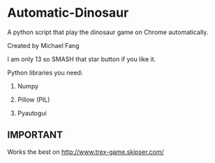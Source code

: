 # Automatic-Dinosaur
A python script that play the dinosaur game on Chrome automatically.

Created by Michael Fang

I am only 13 so SMASH that star button if you like it.

Python libraries you need:

1. Numpy

2. Pillow (PIL)

3. Pyautogui

## IMPORTANT

Works the best on http://www.trex-game.skipser.com/
